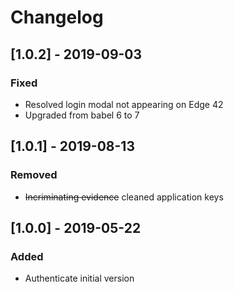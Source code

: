 # Changelog

## [1.0.2] - 2019-09-03
### Fixed
 - Resolved login modal not appearing on Edge 42
 - Upgraded from babel 6 to 7

## [1.0.1] - 2019-08-13
### Removed
 - ~~Incriminating evidence~~ cleaned application keys

## [1.0.0] - 2019-05-22
### Added
- Authenticate initial version
